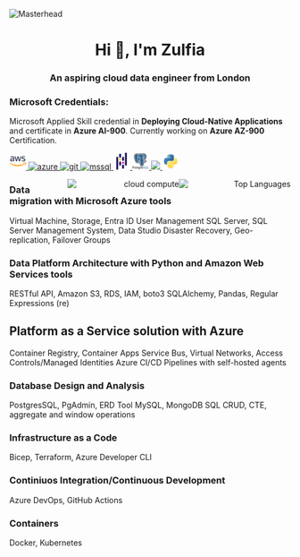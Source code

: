 ![Masterhead](https://user-images.githubusercontent.com/74038190/221352995-5ac18bdf-1a19-4f99-bbb6-77559b220470.gif)

<h1 align="center">Hi 👋, I'm Zulfia</h1>
<h3 align="center">An aspiring cloud data engineer from London</h3>

### Microsoft Credentials:
Microsoft Applied Skill credential in **Deploying Cloud-Native Applications** and certificate in **Azure AI-900**. Currently working on **Azure AZ-900** Certification.

<p align="left"> <a href="https://aws.amazon.com" target="_blank" rel="noreferrer"> <img src="https://raw.githubusercontent.com/devicons/devicon/master/icons/amazonwebservices/amazonwebservices-original-wordmark.svg" alt="aws" width="30" height="30"/> </a> <a href="https://azure.microsoft.com/en-in/" target="_blank" rel="noreferrer"> <img src="https://www.vectorlogo.zone/logos/microsoft_azure/microsoft_azure-icon.svg" alt="azure" width="30" height="30"/> </a> <a href="https://git-scm.com/" target="_blank" rel="noreferrer"> <img src="https://www.vectorlogo.zone/logos/git-scm/git-scm-icon.svg" alt="git" width="30" height="30"/> </a> <a href="https://www.microsoft.com/en-us/sql-server" target="_blank" rel="noreferrer"> <img src="https://www.svgrepo.com/show/303229/microsoft-sql-server-logo.svg" alt="mssql" width="40" height="40"/> </a> <a href="https://pandas.pydata.org/" target="_blank" rel="noreferrer"> <img src="https://raw.githubusercontent.com/devicons/devicon/2ae2a900d2f041da66e950e4d48052658d850630/icons/pandas/pandas-original.svg" alt="pandas" width="30" height="30"/> </a> <a href="https://www.postgresql.org" target="_blank" rel="noreferrer"> <img src="https://raw.githubusercontent.com/devicons/devicon/master/icons/postgresql/postgresql-original-wordmark.svg" alt="postgresql" width="30" height="30"/> </a> <a href="https://www.python.org" target="_blank" rel="noreferrer"> <img src="https://cdn.jsdelivr.net/gh/devicons/devicon@latest/icons/docker/docker-original-wordmark.svg" width="30"/>
<img src="https://raw.githubusercontent.com/devicons/devicon/master/icons/python/python-original.svg" alt="python" width="30" height="30"/> </a> </p>

<p align="right">
    <a href="https://github.com/ZCHAnalytics/github-readme-stats">
        <img align="right" width="200" src="https://github-readme-stats.vercel.app/api/top-langs/?username=ZCHAnalytics&layout=donut" alt="Top Languages">
    </a>


<img align="right" alt="cloud compute" width="200" src="https://encrypted-tbn0.gstatic.com/images?q=tbn:ANd9GcTl7DJ0l-Cgo6ivHjEzbigK_HSAahU-h8nn4BMh1JDz3C-7VX9f2VdXlhHA-w&s">

### Data migration with Microsoft Azure tools
Virtual Machine, Storage, Entra ID User Management
SQL Server, SQL Server Management System, Data Studio
Disaster Recovery, Geo-replication, Failover Groups

### Data Platform Architecture with Python and Amazon Web Services tools
RESTful API, Amazon S3, RDS, IAM, boto3
SQLAlchemy, Pandas, Regular Expressions (re)

## Platform as a Service solution with Azure
Container Registry, Container Apps
Service Bus, Virtual Networks, Access Controls/Managed Identities
Azure CI/CD Pipelines with self-hosted agents

### Database Design and Analysis
PostgresSQL, PgAdmin, ERD Tool
MySQL, MongoDB
SQL CRUD, CTE, aggregate and window operations

### Infrastructure as a Code
Bicep, Terraform, Azure Developer CLI

### Continiuos Integration/Continuous Development
Azure DevOps, GitHub Actions

### Containers
Docker, Kubernetes
